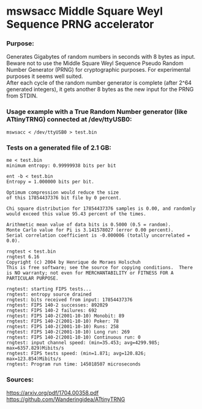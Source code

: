# mswsacc Middle Square Weyl Sequence PRNG accelerator

### Purpose:
Generates Gigabytes of random numbers in seconds with 8 bytes as input.<br>
Beware not to use the Middle Square Weyl Sequence Pseudo Random Number Generator (PRNG) for cryptographic purposes. For experimental purposes it seems well suited.<br>
After each cycle of the random number generator is complete (after 2^64 generated integers), it gets another 8 bytes as the new input for the PRNG from STDIN.

### Usage example with a True Random Number generator (like ATtinyTRNG) connected at /dev/ttyUSB0:
`mswsacc < /dev/ttyUSB0 > test.bin`

### Tests on a generated file of 2.1 GB:
```
me < test.bin
minimum entropy: 0.99999938 bits per bit
```
```
ent -b < test.bin
Entropy = 1.000000 bits per bit.

Optimum compression would reduce the size
of this 17854437376 bit file by 0 percent.

Chi square distribution for 17854437376 samples is 0.00, and randomly
would exceed this value 95.43 percent of the times.

Arithmetic mean value of data bits is 0.5000 (0.5 = random).
Monte Carlo value for Pi is 3.141578027 (error 0.00 percent).
Serial correlation coefficient is -0.000006 (totally uncorrelated = 0.0).
```
```
rngtest < test.bin
rngtest 6.16
Copyright (c) 2004 by Henrique de Moraes Holschuh
This is free software; see the source for copying conditions.  There is NO warranty; not even for MERCHANTABILITY or FITNESS FOR A PARTICULAR PURPOSE.

rngtest: starting FIPS tests...
rngtest: entropy source drained
rngtest: bits received from input: 17854437376
rngtest: FIPS 140-2 successes: 892029
rngtest: FIPS 140-2 failures: 692
rngtest: FIPS 140-2(2001-10-10) Monobit: 89
rngtest: FIPS 140-2(2001-10-10) Poker: 78
rngtest: FIPS 140-2(2001-10-10) Runs: 258
rngtest: FIPS 140-2(2001-10-10) Long run: 269
rngtest: FIPS 140-2(2001-10-10) Continuous run: 0
rngtest: input channel speed: (min=35.453; avg=4299.985; max=6357.829)Mibits/s
rngtest: FIPS tests speed: (min=1.871; avg=120.826; max=123.854)Mibits/s
rngtest: Program run time: 145018507 microseconds
```
### Sources:
https://arxiv.org/pdf/1704.00358.pdf
https://github.com/Wanderingidea/ATtinyTRNG
